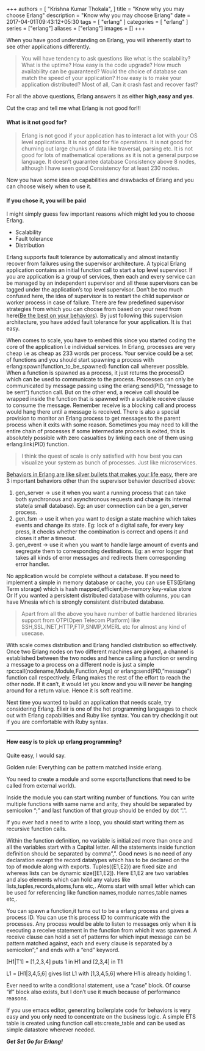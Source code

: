 +++
authors = [
    "Krishna Kumar Thokala",
]
title = "Know why you may choose Erlang"
description = "Know why you may choose Erlang"
date = 2017-04-01T09:43:12+05:30
tags = [
    "erlang"
]
categories = [
    "erlang"
]
series = ["erlang"]
aliases = ["erlang"]
images = []
+++

When you have good understanding on Erlang, you will inherently start to see other applications differently.

>You will have tendency to ask questions like
>what is the scalability?
>What is the uptime?
>How easy is the code upgrade?
>How much availability can be guaranteed?
>Would the choice of database can match the speed of your application?
>How easy is to make your application distributed?
>Most of all, Can it crash fast and recover fast?

For all the above questions, Erlang answers it as either **high,easy and yes**.

Cut the crap and tell me what Erlang is not good for!!!

#### What is it not good for?
>Erlang is not good if your application has to interact a lot with your OS level applications.
>It is not good for file operations.
>It is not good for churning out large chunks of data like traversal, parsing etc.
>It is not good for lots of mathematical operations as it is not a general purpose language.
>It doesn’t guarantee database Consistency above 8 nodes, although I have seen good Consistency for at least 230 nodes.

Now you have some idea on capabilities and drawbacks of Erlang and you can choose wisely when to use it.

#### If you chose it, you will be paid
I might simply guess few important reasons which might led you to choose Erlang.

- Scalability
- Fault tolerance
- Distribution

Erlang supports fault tolerance by automatically and almost instantly recover from failures using the supervisor architecture. A typical Erlang application contains an initial function call to start a top level supervisor. If you are application is a group of services, then each and every service can be managed by an independent supervisor and all these supervisors can be tagged under the application’s top level supervisor. Don’t be too much confused here, the idea of supervisor is to restart the child supervisor or worker process in case of failure. There are few predefined supervisor strategies from which you can choose from based on your need from here([Be the best on your behaviors](https://medium.com/@krishna.thokala2010/be-on-your-best-erlang-behavior-f8b478ef14cd)). By just following this supervision architecture, you have added fault tolerance for your application. It is that easy.

When comes to scale, you have to embed this since you started coding the core of the application I.e individual services. In Erlang, processes are very cheap i.e as cheap as 233 words per process. Your service could be a set of functions and you should start spawning a process with erlang:spawn(function_to_be_spawned) function call wherever possible. When a function is spawned as a process, it just returns the processID which can be used to communicate to the process. Processes can only be communicated by message passing using the erlang:send(PID, “message to be sent”) function call. But on the other end, a receive call should be wrapped inside the function that is spawned with a suitable receive clause to consume the message. Remember receive is a blocking call and process would hang there until a message is received. There is also a special provision to monitor an Erlang process to get messages to the parent process when it exits with some reason. Sometimes you may need to kill the entire chain of processes if some intermediate process is exited, this is absolutely possible with zero casualties by linking each one of them using erlang:link(PID) function.

> I think the quest of scale is only satisfied with how best you can visualize your system as bunch of processes. Just like microservices.

[Behaviors in Erlang are like silver bullets that makes your life easy](https://medium.com/@krishna.thokala2010/be-on-your-best-erlang-behavior-f8b478ef14cd), there are 3 important behaviors other than the supervisor behavior described above:

1. gen_server -> use it when you want a running process that can take both synchronous and asynchronous requests and change its internal state(a small database). Eg: an user connection can be a gen_server process.
2. gen_fsm -> use it when you want to design a state machine which takes events and change its state. Eg: lock of a digital safe, for every key press, it checks whether the combination is correct and opens it and closes it after a timeout.
3. gen_event -> use it when you want to handle large amount of events and segregate them to corresponding destinations. Eg: an error logger that takes all kinds of error messages and redirects them corresponding error handler.

No application would be complete without a database. If you need to implement a simple in memory database or cache, you can use ETS(Erlang Term storage) which is hash mapped,efficient,in-memory key-value store Or If you wanted a persistent distributed database with columns, you can have Mnesia which is strongly consistent distributed database.

>Apart from all the above you have number of battle hardened libraries support from OTP(Open Telecom Platform) like SSH,SSL,INET,HTTP,FTP,SNMP,XMERL etc for almost any kind of usecase.

With scale comes distribution and Erlang handled distribution so effectively. Once two Erlang nodes on two different machines are pinged, a channel is established between the two nodes and hence calling a function or sending a message to a process on a different node is just a simple rpc:call(nodename,Module,Function,Args) or erlang:send(PID,”message”) function call respectively. Erlang makes the rest of the effort to reach the other node. If it can’t, it would let you know and you will never be hanging around for a return value. Hence it is soft realtime.

Next time you wanted to build an application that needs scale, try considering Erlang. Elixir is one of the hot programming languages to check out with Erlang capabilities and Ruby like syntax. You can try checking it out if you are comfortable with Ruby syntax.

----
#### How easy is to pick up erlang programming?

Quite easy, I would say.

Golden rule: Everything can be pattern matched inside erlang.

You need to create a module and some exports(functions that need to be called from external world).

Inside the module you can start writing number of functions. You can write multiple functions with same name and arity, they should be separated by semicolon “;” and last function of that group should be ended by dot “.”.

If you ever had a need to write a loop, you should start writing them as recursive function calls.

Within the function definition, no variable is initialized more than once and all the variables start with a Capital letter. All the statements inside function definition should be separated by comma”,”. Good news is no need of any declaration except the record datatypes which has to be declared on the top of module along with exports. Tuples({E1,E2}) are fixed size and whereas lists can be dynamic size([E1,E2]). Here E1,E2 are two variables and also elements which can hold any values like lists,tuples,records,atoms,funs etc,. Atoms start with small letter which can be used for referencing like function names,module names,table names etc,.

You can spawn a function,it turns out to be a erlang process and gives a process ID. You can use this process ID to communicate with the processes. Any process would be able to listen to messages only when it is executing a receive statement in the function from which it was spawned. A receive clause can hold a set of patterns for which input message can be pattern matched against, each and every clause is separated by a semicolon”;” and ends with a “end” keyword.

[H1|T1] = [1,2,3,4] puts 1 in H1 and [2,3,4] in T1

L1 = [H1|3,4,5,6] gives list L1 with [1,3,4,5,6] where H1 is already holding 1.

Ever need to write a conditional statement, use a “case” block. Of course “if” block also exists, but I don’t use it much because of performance reasons.

If you use emacs editor, generating boilerplate code for behaviors is very easy and you only need to concentrate on the business logic. A simple ETS table is created using function call ets:create_table and can be used as simple datastore wherever needed.

***Get Set Go for Erlang!***



